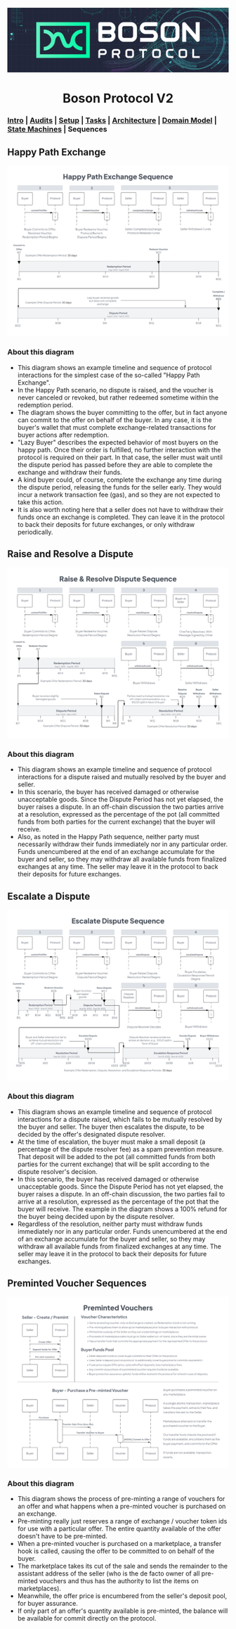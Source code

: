 [![banner](images/banner.png)](https://bosonprotocol.io)

<h1 align="center">Boson Protocol V2</h1>

### [Intro](../README.md) | [Audits](audits.md) | [Setup](setup.md) | [Tasks](tasks.md) | [Architecture](architecture.md) | [Domain Model](domain.md) | [State Machines](state-machines.md) | Sequences

## Happy Path Exchange
![Happy Path Exchange](images/Boson_Protocol_V2_-_Happy_Path_Exchange.png)

### About this diagram
* This diagram shows an example timeline and sequence of protocol interactions for the simplest case of the so-called "Happy Path Exchange".
* In the Happy Path scenario, no dispute is raised, and the voucher is never canceled or revoked, but rather redeemed sometime within the redemption period.
* The diagram shows the buyer committing to the offer, but in fact anyone can commit to the offer on behalf of the buyer. In any case, it is the buyer's wallet that must complete exchange-related transactions for buyer actions after redemption.
* "Lazy Buyer" describes the expected behavior of most buyers on the happy path. Once their order is fulfilled, no further interaction with the protocol is required on their part. In that case, the seller must wait until the dispute period has passed before they are able to complete the exchange and withdraw their funds.
* A kind buyer could, of course, complete the exchange any time during the dispute period, releasing the funds for the seller early. They would incur a network transaction fee (gas), and so they are not expected to take this action.
* It is also worth noting here that a seller does not have to withdraw their funds once an exchange is completed. They can leave it in the protocol to back their deposits for future exchanges, or only withdraw periodically.

## Raise and Resolve a Dispute
![Raise and Resolve a Dispute](images/Boson_Protocol_V2_-_Raise_and_Resolve.png)

### About this diagram
* This diagram shows an example timeline and sequence of protocol interactions for a dispute raised and mutually resolved by the buyer and seller.
* In this scenario, the buyer has received damaged or otherwise unacceptable goods. Since the Dispute Period has not yet elapsed, the buyer raises a dispute. In an off-chain discussion the two parties arrive at a resolution, expressed as the percentage of the pot (all committed funds from both parties for the current exchange) that the buyer will receive. 
* Also, as noted in the Happy Path sequence, neither party must necessarily withdraw their funds immediately nor in any particular order. Funds unencumbered at the end of an exchange accumulate for the buyer and seller, so they may withdraw all available funds from finalized exchanges at any time. The seller may leave it in the protocol to back their deposits for future exchanges.

## Escalate a Dispute
![Escalate a Dispute](images/Boson_Protocol_V2_-_Escalate_Dispute.png)

### About this diagram
* This diagram shows an example timeline and sequence of protocol interactions for a dispute raised, which fails to be mutually resolved by the buyer and seller. The buyer then escalates the dispute, to be decided by the offer's designated dispute resolver.
* At the time of escalation, the buyer must make a small deposit (a percentage of the dispute resolver fee) as a spam prevention measure. That deposit will be added to the pot (all committed funds from both parties for the current exchange) that will be split according to the dispute resolver's decision.
* In this scenario, the buyer has received damaged or otherwise unacceptable goods. Since the Dispute Period has not yet elapsed, the buyer raises a dispute. In an off-chain discussion, the two parties fail to arrive at a resolution, expressed as the percentage of the pot that the buyer will receive. The example in the diagram shows a 100% refund for the buyer being decided upon by the dispute resolver.
* Regardless of the resolution, neither party must withdraw funds immediately nor in any particular order. Funds unencumbered at the end of an exchange accumulate for the buyer and seller, so they may withdraw all available funds from finalized exchanges at any time. The seller may leave it in the protocol to back their deposits for future exchanges.

## Preminted Voucher Sequences
![Preminted Voucher Sequences](images/Boson_Protocol_V2_-_Preminted_Vouchers.png)

### About this diagram
* This diagram shows the process of pre-minting a range of vouchers for an offer and what happens when a pre-minted voucher is purchased on an exchange.
* Pre-minting really just reserves a range of exchange / voucher token ids for use with a particular offer. The entire quantity available of the offer doesn't have to be pre-minted.
* When a pre-minted voucher is purchased on a marketplace, a transfer hook is called, causing the offer to be committed to on behalf of the buyer.
* The marketplace takes its cut of the sale and sends the remainder to the assistant address of the seller (who is the de facto owner of all pre-minted vouchers and thus has the authority to list the items on marketplaces).
* Meanwhile, the offer price is encumbered from the seller's deposit pool, for buyer assurance.
* If only part of an offer's quantity available is pre-minted, the balance will be available for commit directly on the protocol.